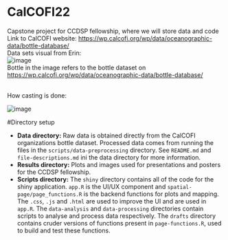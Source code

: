 # CalCOFI22
Capstone project for CCDSP fellowship, where we will store data and code <br>
Link to CalCOFI website:  https://wp.calcofi.org/wp/data/oceanographic-data/bottle-database/ <br>
Data sets visual from Erin: <br>
![image](https://user-images.githubusercontent.com/30590837/149233121-d5e2e83e-b72a-41e5-9e83-00ef40877b43.png)
<br>
Bottle in the image refers to the bottle dataset on https://wp.calcofi.org/wp/data/oceanographic-data/bottle-database/

<br>
How casting is done: <br>

![image](https://user-images.githubusercontent.com/30590837/149233368-01275c98-ef42-46bf-8d36-31a8d14f5392.png)

#Directory setup
- **Data directory:** Raw data is obtained directly from the CalCOFI organizations bottle dataset. Processed data comes from running the files in the `scripts/data-preprocessing` directory. See `README.md` and `file-descriptions.md` ini the data directory for more information.
- **Results directory:** Plots and images used for presentations and posters for the CCDSP fellowship.
- **Scripts directory:** The `shiny` directory contains all of the code for the shiny application. `app.R` is the UI/UX component and `spatial-page/page_functions.R` is the backend functions for plots and mapping. The `.css`, `.js` and `.html` are used to improve the UI and are used in `app.R`. The `data-analysis` and `data-processing` directories contain scripts to analyse and process data respectively. The `drafts` directory contains cruder versions of functions present in `page-functions.R`, used to build and test these functions.